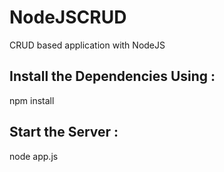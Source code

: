 # NodeJSCRUD
CRUD based application with NodeJS 


## Install the Dependencies Using :
npm install

## Start the Server :
node app.js
